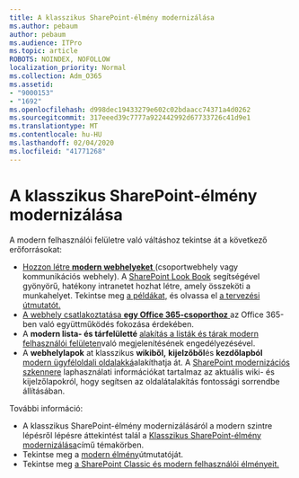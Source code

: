 ```yaml
---
title: A klasszikus SharePoint-élmény modernizálása
ms.author: pebaum
author: pebaum
ms.audience: ITPro
ms.topic: article
ROBOTS: NOINDEX, NOFOLLOW
localization_priority: Normal
ms.collection: Adm_O365
ms.assetid:
- "9000153"
- "1692"
ms.openlocfilehash: d998dec19433279e602c02bdaacc74371a4d0262
ms.sourcegitcommit: 317eeed39c7777a922442992d67733726c41d9e1
ms.translationtype: MT
ms.contentlocale: hu-HU
ms.lasthandoff: 02/04/2020
ms.locfileid: "41771268"
---
```

# <a name="modernize-your-classic-sharepoint-experience"></a>A klasszikus SharePoint-élmény modernizálása

A modern felhasználói felületre való váltáshoz tekintse át a következő erőforrásokat:

- [Hozzon létre **modern webhelyeket** ](https://support.office.com/article/create-a-team-site-in-sharepoint-ef10c1e7-15f3-42a3-98aa-b5972711777d) (csoportwebhely vagy kommunikációs webhely). A [SharePoint Look Book](https://lookbook.microsoft.com/assets/SharePoint_lookbook_2019.pdf) segítségével gyönyörű, hatékony intranetet hozhat létre, amely összeköti a munkahelyet. Tekintse meg [a példákat,](https://lookbook.microsoft.com/) és olvassa el [a tervezési útmutatót.](https://spdesign.azurewebsites.net/)
- [A webhely csatlakoztatása **egy Office 365-csoporthoz** ](https://docs.microsoft.com/sharepoint/dev/transform/modernize-connect-to-office365-group) az Office 365-ben való együttműködés fokozása érdekében.
- A **modern lista- és tárfelületté** [alakítás a listák és tárak modern felhasználói felületen](https://docs.microsoft.com/sharepoint/dev/transform/modernize-userinterface-lists-and-libraries)való megjelenítésének engedélyezésével.
- A **webhelylapok** at klasszikus **wikiből,** **kijelzőből**és **kezdőlapból** [modern ügyféloldali oldalakká](https://docs.microsoft.com/sharepoint/dev/transform/modernize-userinterface-site-pages)alakíthatja át. A [SharePoint modernizációs szkennere](https://docs.microsoft.com/sharepoint/dev/transform/modernize-scanner) laphasználati információkat tartalmaz az aktuális wiki- és kijelzőlapokról, hogy segítsen az oldalátalakítás fontossági sorrendbe állításában.

További információ:

- A klasszikus SharePoint-élmény modernizálásáról a modern szintre lépésről lépésre áttekintést talál a [Klasszikus SharePoint-élmény modernizálása](https://docs.microsoft.com/sharepoint/dev/transform/modernize-classic-sites)című témakörben.
- Tekintse meg a [modern élmény](https://docs.microsoft.com/sharepoint/guide-to-sharepoint-modern-experience)útmutatóját.
- Tekintse meg [a SharePoint Classic és modern felhasználói élményeit.](https://support.office.com/article/sharepoint-classic-and-modern-experiences-5725c103-505d-4a6e-9350-300d3ec7d73f)
